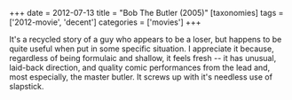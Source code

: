 +++
date = 2012-07-13
title = "Bob The Butler (2005)"
[taxonomies]
tags = ['2012-movie', 'decent']
categories = ['movies']
+++

It's a recycled story of a guy who appears to be a loser, but happens
to be quite useful when put in some specific situation. I appreciate it
because, regardless of being formulaic and shallow, it feels fresh --
it has unusual, laid-back direction, and quality comic performances from
the lead and, most especially, the master butler. It screws up with
it's needless use of slapstick.
